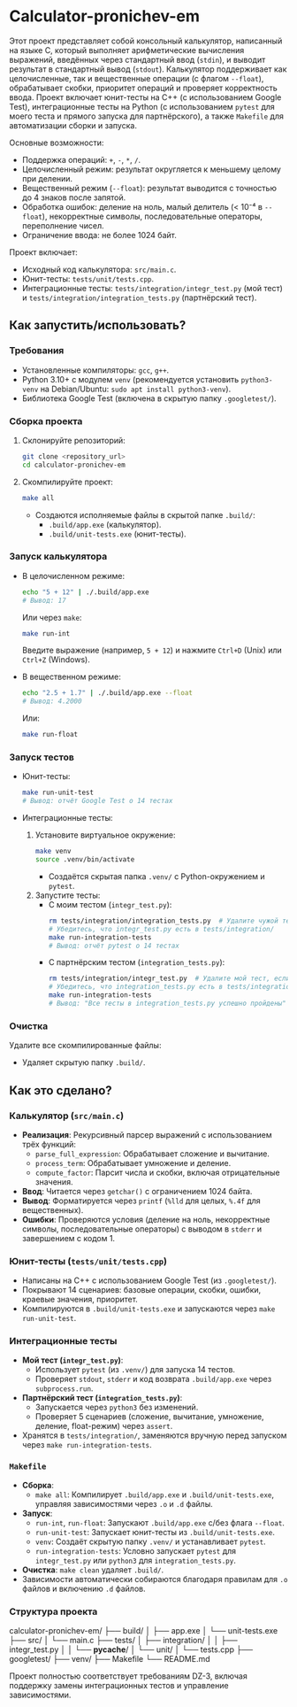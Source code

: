 # Calculator-pronichev-em

Этот проект представляет собой консольный калькулятор, написанный на языке C, который выполняет арифметические вычисления выражений, введённых через стандартный ввод (`stdin`), и выводит результат в стандартный вывод (`stdout`). Калькулятор поддерживает как целочисленные, так и вещественные операции (с флагом `--float`), обрабатывает скобки, приоритет операций и проверяет корректность ввода. Проект включает юнит-тесты на C++ (с использованием Google Test), интеграционные тесты на Python (с использованием `pytest` для моего теста и прямого запуска для партнёрского), а также `Makefile` для автоматизации сборки и запуска.

Основные возможности:
- Поддержка операций: `+`, `-`, `*`, `/`.
- Целочисленный режим: результат округляется к меньшему целому при делении.
- Вещественный режим (`--float`): результат выводится с точностью до 4 знаков после запятой.
- Обработка ошибок: деление на ноль, малый делитель (< 10⁻⁴ в `--float`), некорректные символы, последовательные операторы, переполнение чисел.
- Ограничение ввода: не более 1024 байт.

Проект включает:
- Исходный код калькулятора: `src/main.c`.
- Юнит-тесты: `tests/unit/tests.cpp`.
- Интеграционные тесты: `tests/integration/integr_test.py` (мой тест) и `tests/integration/integration_tests.py` (партнёрский тест).

## Как запустить/использовать?

### Требования
- Установленные компиляторы: `gcc`, `g++`.
- Python 3.10+ с модулем `venv` (рекомендуется установить `python3-venv` на Debian/Ubuntu: `sudo apt install python3-venv`).
- Библиотека Google Test (включена в скрытую папку `.googletest/`).

### Сборка проекта
1. Склонируйте репозиторий:
   ```bash
   git clone <repository_url>
   cd calculator-pronichev-em
   ```
2. Скомпилируйте проект:
   ```bash
   make all
   ```
   - Создаются исполняемые файлы в скрытой папке `.build/`:
     - `.build/app.exe` (калькулятор).
     - `.build/unit-tests.exe` (юнит-тесты).

### Запуск калькулятора
- В целочисленном режиме:
  ```bash
  echo "5 + 12" | ./.build/app.exe
  # Вывод: 17
  ```
  Или через `make`:
  ```bash
  make run-int
  ```
  Введите выражение (например, `5 + 12`) и нажмите `Ctrl+D` (Unix) или `Ctrl+Z` (Windows).

- В вещественном режиме:
  ```bash
  echo "2.5 + 1.7" | ./.build/app.exe --float
  # Вывод: 4.2000
  ```
  Или:
  ```bash
  make run-float
  ```

### Запуск тестов
- Юнит-тесты:
  ```bash
  make run-unit-test
  # Вывод: отчёт Google Test о 14 тестах
  ```

- Интеграционные тесты:
  1. Установите виртуальное окружение:
     ```bash
     make venv
     source .venv/bin/activate
     ```
     - Создаётся скрытая папка `.venv/` с Python-окружением и `pytest`.
  2. Запустите тесты:
     - С моим тестом (`integr_test.py`):
       ```bash
       rm tests/integration/integration_tests.py  # Удалите чужой тест, если есть
       # Убедитесь, что integr_test.py есть в tests/integration/
       make run-integration-tests
       # Вывод: отчёт pytest о 14 тестах
       ```
     - С партнёрским тестом (`integration_tests.py`):
       ```bash
       rm tests/integration/integr_test.py  # Удалите мой тест, если есть
       # Убедитесь, что integration_tests.py есть в tests/integration/
       make run-integration-tests
       # Вывод: "Все тесты в integration_tests.py успешно пройдены" при успехе
       ```

### Очистка
Удалите все скомпилированные файлы:

- Удаляет скрытую папку `.build/`.

## Как это сделано?

### Калькулятор (`src/main.c`)
- **Реализация**: Рекурсивный парсер выражений с использованием трёх функций:
  - `parse_full_expression`: Обрабатывает сложение и вычитание.
  - `process_term`: Обрабатывает умножение и деление.
  - `compute_factor`: Парсит числа и скобки, включая отрицательные значения.
- **Ввод**: Читается через `getchar()` с ограничением 1024 байта.
- **Вывод**: Форматируется через `printf` (`%lld` для целых, `%.4f` для вещественных).
- **Ошибки**: Проверяются условия (деление на ноль, некорректные символы, последовательные операторы) с выводом в `stderr` и завершением с кодом 1.

### Юнит-тесты (`tests/unit/tests.cpp`)
- Написаны на C++ с использованием Google Test (из `.googletest/`).
- Покрывают 14 сценариев: базовые операции, скобки, ошибки, краевые значения, приоритет.
- Компилируются в `.build/unit-tests.exe` и запускаются через `make run-unit-test`.

### Интеграционные тесты
- **Мой тест (`integr_test.py`)**:
  - Использует `pytest` (из `.venv/`) для запуска 14 тестов.
  - Проверяет `stdout`, `stderr` и код возврата `.build/app.exe` через `subprocess.run`.
- **Партнёрский тест (`integration_tests.py`)**:
  - Запускается через `python3` без изменений.
  - Проверяет 5 сценариев (сложение, вычитание, умножение, деление, float-режим) через `assert`.
- Хранятся в `tests/integration/`, заменяются вручную перед запуском через `make run-integration-tests`.

### `Makefile`
- **Сборка**:
  - `make all`: Компилирует `.build/app.exe` и `.build/unit-tests.exe`, управляя зависимостями через `.o` и `.d` файлы.
- **Запуск**:
  - `run-int`, `run-float`: Запускают `.build/app.exe` с/без флага `--float`.
  - `run-unit-test`: Запускает юнит-тесты из `.build/unit-tests.exe`.
  - `venv`: Создаёт скрытую папку `.venv/` и устанавливает `pytest`.
  - `run-integration-tests`: Условно запускает `pytest` для `integr_test.py` или `python3` для `integration_tests.py`.
- **Очистка**: `make clean` удаляет `.build/`.
- Зависимости автоматически собираются благодаря правилам для `.o` файлов и включению `.d` файлов.

### Структура проекта
calculator-pronichev-em/
├── build/
│   ├── app.exe
│   └── unit-tests.exe
├── src/
│   └── main.c
├── tests/
│   ├── integration/
│   │   ├── integr_test.py
│   │   └── __pycache__/
│   └── unit/
│      └── tests.cpp
├── googletest/
├── venv/
├── Makefile
└── README.md


Проект полностью соответствует требованиям DZ-3, включая поддержку замены интеграционных тестов и управление зависимостями.
